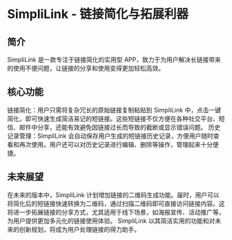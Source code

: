 # SimpliLink - 链接简化与拓展利器
## 简介
SimpliLink 是一款专注于链接简化的实用型 APP，致力于为用户解决长链接带来的使用不便问题，让链接的分享和使用变得更加轻松高效。
## 核心功能
链接简化：用户只需将复杂冗长的原始链接复制粘贴到 SimpliLink 中，点击一键简化，即可快速生成简洁易记的短链接。这些短链接不仅方便在各种社交平台、短信、邮件中分享，还能有效避免因链接过长而导致的截断或显示错误问题。
历史记录管理：SimpliLink 会自动保存用户生成的短链接历史记录，方便用户随时查看和再次使用。用户还可以对历史记录进行编辑、删除等操作，管理起来十分便捷。
## 未来展望
在未来的版本中，SimpliLink 计划增加链接的二维码生成功能。届时，用户可以将简化后的短链接快速转换为二维码，通过扫描二维码即可直接访问链接内容。这将进一步拓展链接的分享方式，尤其适用于线下场景，如海报宣传、活动推广等，为用户提供更加多元化的链接使用体验。
SimpliLink 以其简洁实用的功能和对未来的创新规划，将成为用户处理链接的得力助手。
